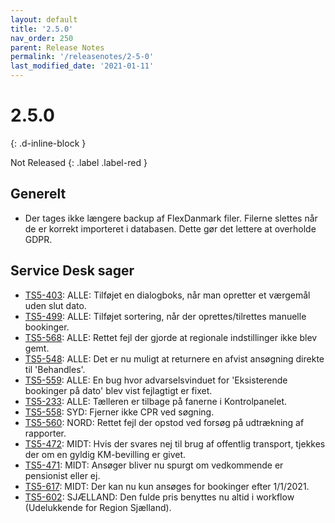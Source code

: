 ```yaml
---
layout: default
title: '2.5.0'
nav_order: 250
parent: Release Notes
permalink: '/releasenotes/2-5-0'
last_modified_date: '2021-01-11'
---
```


# 2.5.0
{: .d-inline-block }

Not Released
{: .label .label-red }

## Generelt
- Der tages ikke længere backup af FlexDanmark filer. Filerne slettes når de er korrekt importeret i databasen. Dette gør det lettere at overholde GDPR.

## Service Desk sager
- [TS5-403](https://sd.trifork.com/browse/TS5-403): ALLE: Tilføjet en dialogboks, når man opretter et værgemål uden slut dato.
- [TS5-499](https://sd.trifork.com/browse/TS5-499): ALLE: Tilføjet sortering, når der oprettes/tilrettes manuelle bookinger.
- [TS5-568](https://sd.trifork.com/browse/TS5-568): ALLE: Rettet fejl der gjorde at regionale indstillinger ikke blev gemt.
- [TS5-548](https://sd.trifork.com/browse/TS5-548): ALLE: Det er nu muligt at returnere en afvist ansøgning direkte til 'Behandles'.
- [TS5-559](https://sd.trifork.com/browse/TS5-559): ALLE: En bug hvor advarselsvinduet for 'Eksisterende bookinger på dato' blev vist fejlagtigt er fixet. 
- [TS5-233](https://sd.trifork.com/browse/TS5-233): ALLE: Tælleren er tilbage på fanerne i Kontrolpanelet.
- [TS5-558](https://sd.trifork.com/browse/TS5-558): SYD: Fjerner ikke CPR ved søgning.
- [TS5-560](https://sd.trifork.com/browse/TS5-560): NORD: Rettet fejl der opstod ved forsøg på udtrækning af rapporter.
- [TS5-472](https://sd.trifork.com/browse/TS5-472): MIDT: Hvis der svares nej til brug af offentlig transport, tjekkes der om en gyldig KM-bevilling er givet.
- [TS5-471](https://sd.trifork.com/browse/TS5-471): MIDT: Ansøger bliver nu spurgt om vedkommende er pensionist eller ej.
- [TS5-617](https://sd.trifork.com/browse/TS5-617): MIDT: Der kan nu kun ansøges for bookinger efter 1/1/2021.
- [TS5-602](https://sd.trifork.com/browse/TS5-602): SJÆLLAND: Den fulde pris benyttes nu altid  i workflow (Udelukkende for Region Sjælland).
